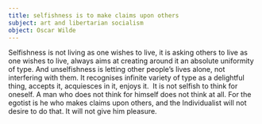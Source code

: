 ```yaml
---
title: selfishness is to make claims upon others
subject: art and libertarian socialism
object: Oscar Wilde
--- 
```

Selfishness is not living as one wishes to live, it is asking others to live as one wishes to live, always aims at creating around it an absolute uniformity of type. And unselfishness is letting other people’s lives alone, not interfering with them. It recognises infinite variety of type as a delightful thing, accepts it, acquiesces in it, enjoys it.  
It is not selfish to think for oneself. A man who does not think for himself does not think at all. For the egotist is he who makes claims upon others, and the Individualist will not desire to do that. It will not give him pleasure. 

